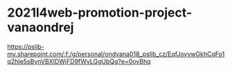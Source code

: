 ﻿# 2021l4web-promotion-project-vanaondrej
 https://pslib-my.sharepoint.com/:f:/g/personal/ondvana018_pslib_cz/EqfJoyvwGkhCqFo1q2hIe5sBynVBXIDWjFD9fWvLGgUbQg?e=0oyBhq

